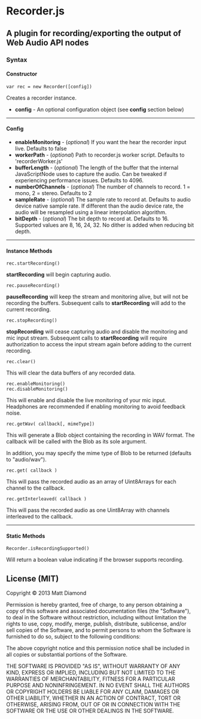 # Recorder.js

## A plugin for recording/exporting the output of Web Audio API nodes

### Syntax
#### Constructor
    var rec = new Recorder([config])

Creates a recorder instance.

- **config** - An optional configuration object (see **config** section below)

---------
#### Config

- **enableMonitoring** - (*optional*) If you want the hear the recorder input live. Defaults to false
- **workerPath** - (*optional*) Path to recorder.js worker script. Defaults to 'recorderWorker.js'
- **bufferLength** - (*optional*) The length of the buffer that the internal JavaScriptNode uses to capture the audio. Can be tweaked if experiencing performance issues. Defaults to 4096.
- **numberOfChannels** - (*optional*) The number of channels to record. 1 = mono, 2 = stereo. Defaults to 2
- **sampleRate** - (*optional*) The sample rate to record at. Defaults to audio device native sample rate. If different than the audio device rate, the audio will be resampled using a linear interpolation algorithm.
- **bitDepth** - (*optional*) The bit depth to record at. Defaults to 16. Supported values are 8, 16, 24, 32. No dither is added when reducing bit depth.

---------
#### Instance Methods

    rec.startRecording()

**startRecording** will begin capturing audio.

    rec.pauseRecording()

**pauseRecording** will keep the stream and monitoring alive, but will not be recording the buffers. Subsequent calls to **startRecording** will add to the current recording.

    rec.stopRecording()

**stopRecording** will cease capturing audio and disable the monitoring and mic input stream. Subsequent calls to **startRecording** will require authorization to access the input stream again before adding to the current recording.

    rec.clear()

This will clear the data buffers of any recorded data.

    rec.enableMonitoring()
    rec.disableMonitoring()

This will enable and disable the live monitoring of your mic input. Headphones are recommended if enabling monitoring to avoid feedback noise.

    rec.getWav( callback[, mimeType])

This will generate a Blob object containing the recording in WAV format. The callback will be called with the Blob as its sole argument.

In addition, you may specify the mime type of Blob to be returned (defaults to "audio/wav").

    rec.get( callback )

This will pass the recorded audio as an array of Uint8Arrays for each channel to the callback.

    rec.getInterleaved( callback )

This will pass the recorded audio as one Uint8Array with channels interleaved to the callback.

---------
#### Static Methods

    Recorder.isRecordingSupported()

Will return a boolean value indicating if the browser supports recording.

## License (MIT)

Copyright © 2013 Matt Diamond

Permission is hereby granted, free of charge, to any person obtaining a copy of this software and associated documentation files (the "Software"), to deal in the Software without restriction, including without limitation the rights to use, copy, modify, merge, publish, distribute, sublicense, and/or sell copies of the Software, and to permit persons to whom the Software is furnished to do so, subject to the following conditions:

The above copyright notice and this permission notice shall be included in all copies or substantial portions of the Software.

THE SOFTWARE IS PROVIDED "AS IS", WITHOUT WARRANTY OF ANY KIND, EXPRESS OR IMPLIED, INCLUDING BUT NOT LIMITED TO THE WARRANTIES OF MERCHANTABILITY, FITNESS FOR A PARTICULAR PURPOSE AND NONINFRINGEMENT. IN NO EVENT SHALL THE AUTHORS OR COPYRIGHT HOLDERS BE LIABLE FOR ANY CLAIM, DAMAGES OR OTHER LIABILITY, WHETHER IN AN ACTION OF CONTRACT, TORT OR OTHERWISE, ARISING FROM, OUT OF OR IN CONNECTION WITH THE SOFTWARE OR THE USE OR OTHER DEALINGS IN THE SOFTWARE.